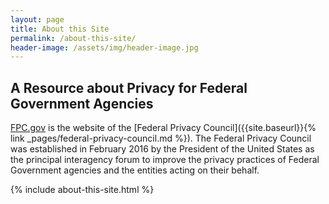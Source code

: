 ```yaml
---
layout: page
title: About this Site
permalink: /about-this-site/
header-image: /assets/img/header-image.jpg
---
```



<h2 class="font-sans-lg text-gray-70">A Resource about Privacy for Federal Government Agencies</h2>


[FPC.gov](https://www.fpc.gov/) is the website of the [Federal Privacy Council]({{site.baseurl}}{% link _pages/federal-privacy-council.md %}). The Federal Privacy Council 
was established in February 2016 by the President of the United States as the principal 
interagency forum to improve the privacy practices of Federal Government agencies 
and the entities acting on their behalf.

{% include about-this-site.html %}
